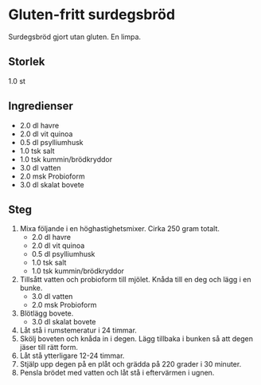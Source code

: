# Gluten-fritt surdegsbröd
Surdegsbröd gjort utan gluten. En limpa.

## Storlek
1.0 st 

## Ingredienser
- 2.0 dl havre
- 2.0 dl vit quinoa
- 0.5 dl psylliumhusk
- 1.0 tsk salt
- 1.0 tsk kummin/brödkryddor
- 3.0 dl vatten
- 2.0 msk Probioform
- 3.0 dl skalat bovete


## Steg
1. Mixa följande i en höghastighetsmixer. Cirka 250 gram totalt.
    - 2.0 dl havre
    - 2.0 dl vit quinoa
    - 0.5 dl psylliumhusk
    - 1.0 tsk salt
    - 1.0 tsk kummin/brödkryddor
2. Tillsått vatten och probioform till mjölet. Knåda till en deg och lägg i en bunke.
    - 3.0 dl vatten
    - 2.0 msk Probioform
3. Blötlägg bovete.
    - 3.0 dl skalat bovete
4. Låt stå i rumstemeratur i 24 timmar.
5. Skölj boveten och knåda in i degen. Lägg tillbaka i bunken så att degen jäser till rätt form.
6. Låt stå ytterligare 12-24 timmar.
7. Stjälp upp degen på en plåt och grädda på 220 grader i 30 minuter.
8. Pensla brödet med vatten och låt stå i eftervärmen i ugnen.


